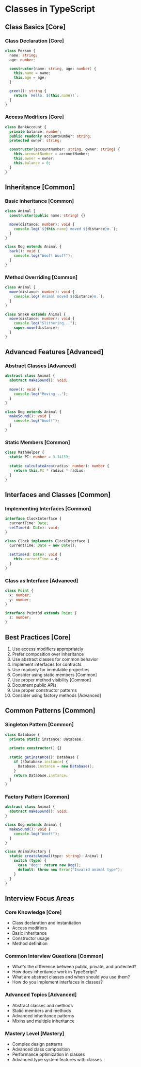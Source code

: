 # Classes in TypeScript

## Class Basics [Core]

### Class Declaration [Core]
```typescript
class Person {
  name: string;
  age: number;

  constructor(name: string, age: number) {
    this.name = name;
    this.age = age;
  }

  greet(): string {
    return `Hello, ${this.name}!`;
  }
}
```

### Access Modifiers [Core]
```typescript
class BankAccount {
  private balance: number;
  public readonly accountNumber: string;
  protected owner: string;

  constructor(accountNumber: string, owner: string) {
    this.accountNumber = accountNumber;
    this.owner = owner;
    this.balance = 0;
  }
}
```

## Inheritance [Common]

### Basic Inheritance [Common]
```typescript
class Animal {
  constructor(public name: string) {}

  move(distance: number): void {
    console.log(`${this.name} moved ${distance}m.`);
  }
}

class Dog extends Animal {
  bark(): void {
    console.log("Woof! Woof!");
  }
}
```

### Method Overriding [Common]
```typescript
class Animal {
  move(distance: number): void {
    console.log(`Animal moved ${distance}m.`);
  }
}

class Snake extends Animal {
  move(distance: number): void {
    console.log("Slithering...");
    super.move(distance);
  }
}
```

## Advanced Features [Advanced]

### Abstract Classes [Advanced]
```typescript
abstract class Animal {
  abstract makeSound(): void;
  
  move(): void {
    console.log("Moving...");
  }
}

class Dog extends Animal {
  makeSound(): void {
    console.log("Woof!");
  }
}
```

### Static Members [Common]
```typescript
class MathHelper {
  static PI: number = 3.14159;
  
  static calculateArea(radius: number): number {
    return this.PI * radius * radius;
  }
}
```

## Interfaces and Classes [Common]

### Implementing Interfaces [Common]
```typescript
interface ClockInterface {
  currentTime: Date;
  setTime(d: Date): void;
}

class Clock implements ClockInterface {
  currentTime: Date = new Date();
  
  setTime(d: Date): void {
    this.currentTime = d;
  }
}
```

### Class as Interface [Advanced]
```typescript
class Point {
  x: number;
  y: number;
}

interface Point3d extends Point {
  z: number;
}
```

## Best Practices [Core]

1. Use access modifiers appropriately
2. Prefer composition over inheritance
3. Use abstract classes for common behavior
4. Implement interfaces for contracts
5. Use readonly for immutable properties
6. Consider using static members [Common]
7. Use proper method visibility [Common]
8. Document public APIs
9. Use proper constructor patterns
10. Consider using factory methods [Advanced]

## Common Patterns [Common]

### Singleton Pattern [Common]
```typescript
class Database {
  private static instance: Database;
  
  private constructor() {}
  
  static getInstance(): Database {
    if (!Database.instance) {
      Database.instance = new Database();
    }
    return Database.instance;
  }
}
```

### Factory Pattern [Common]
```typescript
abstract class Animal {
  abstract makeSound(): void;
}

class Dog extends Animal {
  makeSound(): void {
    console.log("Woof!");
  }
}

class AnimalFactory {
  static createAnimal(type: string): Animal {
    switch (type) {
      case "dog": return new Dog();
      default: throw new Error("Invalid animal type");
    }
  }
}
```

## Interview Focus Areas

### Core Knowledge [Core]
- Class declaration and instantiation
- Access modifiers
- Basic inheritance
- Constructor usage
- Method definition

### Common Interview Questions [Common]
- What's the difference between public, private, and protected?
- How does inheritance work in TypeScript?
- What are abstract classes and when should you use them?
- How do you implement interfaces in classes?

### Advanced Topics [Advanced]
- Abstract classes and methods
- Static members and methods
- Advanced inheritance patterns
- Mixins and multiple inheritance

### Mastery Level [Mastery]
- Complex design patterns
- Advanced class composition
- Performance optimization in classes
- Advanced type system features with classes 